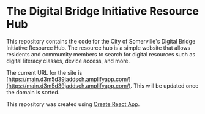 # The Digital Bridge Initiative Resource Hub

This repository contains the code for the City of Somerville's Digital Bridge Initiative Resource Hub. The resource hub is a simple website that allows residents and commumity members to search for digital resources such as digital literacy classes, device access, and more.

The current URL for the site is [https://main.d3m5d39jaddsch.amplifyapp.com/](https://main.d3m5d39jaddsch.amplifyapp.com/). This will be updated once the domain is sorted.

This repository was created using [Create React App](https://create-react-app.dev/).